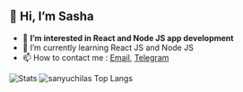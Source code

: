 ## 👋 Hi, I’m Sasha
- 👀 **I’m interested in React and Node JS app development** 
- 🌱 I’m currently learning React JS and Node JS
- 📫 How to contact me : [Email](mailto:sanyuchilas@gmail.com), [Telegram](https://t.me/sanyuchilas)

![Stats](https://github-readme-stats.vercel.app/api?username=alexander-keyer&show_icons=true&theme=react&hide=issues&count_private=true&layout=compact)
![sanyuchilas Top Langs](https://github-readme-stats.vercel.app/api/top-langs/?username=alexander-keyer&theme=react&hide_border=true&include_all_commits=true&count_private=true)
